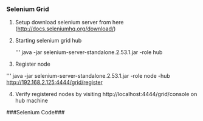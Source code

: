 ### Selenium Grid ###
1. Setup
   download selenium server from here (http://docs.seleniumhq.org/download/)
2. Starting selenium grid hub
   
   ''' java -jar selenium-server-standalone.2.53.1.jar -role hub
3. Register node

''' java -jar selenium-server-standalone.2.53.1.jar -role node -hub http://192.168.2.125:4444/grid/register

4. Verify registered nodes by visiting http://localhost:4444/grid/console on hub machine

###Selenium Code###

 